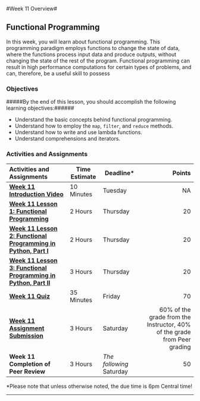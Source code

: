 #Week 11 Overview#

## Functional Programming ##

In this week, you will learn about functional programming. This
programming paradigm employs functions to change the state of data,
where the functions process input data and produce outputs, without
changing the state of the rest of the program. Functional programming
can result in high performance computations for certain types of
problems, and can, therefore, be a useful skill to possess

### Objectives ###

#####By the end of this lesson, you should accomplish the following learning objectives:######

- Understand the basic concepts behind functional programming.
- Understand how to employ the `map`, `filter`, and `reduce` methods.
- Understand how to write and use lambda functions.
- Understand comprehensions and iterators.

### Activities and Assignments ###

|Activities and Assignments | Time Estimate | Deadline* | Points|
|:------| -----|-------|----------:|
|**[Week 11 Introduction Video][w11v]**|10 Minutes|Tuesday|NA|
|**[Week 11 Lesson 1: Functional Programming](lesson1.md)**| 2 Hours |Thursday| 20|
|**[Week 11 Lesson 2: Functional Programming in Python, Part I](lesson2.md)**| 2 Hours | Thursday | 20 |
|**[Week 11 Lesson 3: Functional Programming in Python, Part II](lesson3.md)**| 3 Hours | Thursday| 20 |
|**[Week 11 Quiz][w11q]**| 35 Minutes | Friday | 70|
|**[Week 11 Assignment Submission][w11a]**| 3 Hours | Saturday | 60% of the grade from the Instructor, 40% of the grade from Peer grading | 
|**Week 11 Completion of Peer Review**| 3 Hours | *The following* Saturday | 50 | 

*Please note that unless otherwise noted, the due time is 6pm Central time!

----------
[w11v]: https://mediaspace.illinois.edu/media/Week+Eleven/1_ofuqqrcu
[w11a]: https://learn.illinois.edu/mod/workshop/view.php?id=1095362
[w11q]: https://learn.illinois.edu/mod/quiz/view.php?id=1095359

